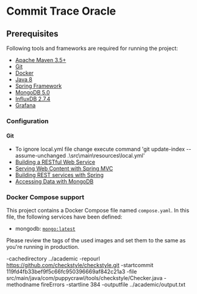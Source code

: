 # Commit Trace Oracle

## Prerequisites
Following tools and frameworks are required for running the project:

* [Apache Maven 3.5+](https://maven.apache.org/)
* [Git](https://git-scm.com/)
* [Docker](https://www.docker.com/)
* [Java 8](https://www.oracle.com/java/technologies/java8.html)
* [Spring Framework](https://spring.io/)
* [MongoDB 5.0](https://www.mongodb.com)
* [InfluxDB 2.7.4](https://www.influxdata.com/)
* [Grafana](https://grafana.com/)

### Configuration

#### Git
* To ignore local.yml file change execute command 'git update-index --assume-unchanged .\src\main\resources\local.yml'
* [Building a RESTful Web Service](https://spring.io/guides/gs/rest-service/)
* [Serving Web Content with Spring MVC](https://spring.io/guides/gs/serving-web-content/)
* [Building REST services with Spring](https://spring.io/guides/tutorials/rest/)
* [Accessing Data with MongoDB](https://spring.io/guides/gs/accessing-data-mongodb/)

### Docker Compose support

This project contains a Docker Compose file named `compose.yaml`.
In this file, the following services have been defined:

* mongodb: [`mongo:latest`](https://hub.docker.com/_/mongo)

Please review the tags of the used images and set them to the same as you're running in production.

-cachedirectory ../academic -repourl https://github.com/checkstyle/checkstyle.git -startcommit 119fd4fb33bef9f5c66fc950396669af842c21a3 -file src/main/java/com/puppycrawl/tools/checkstyle/Checker.java -methodname fireErrors -startline 384 -outputfile ../academic/output.txt